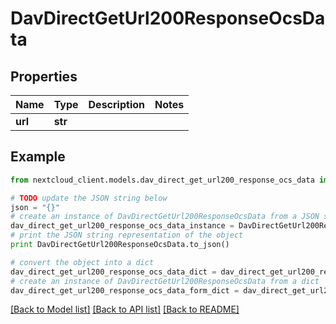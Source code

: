 # DavDirectGetUrl200ResponseOcsData


## Properties
Name | Type | Description | Notes
------------ | ------------- | ------------- | -------------
**url** | **str** |  | 

## Example

```python
from nextcloud_client.models.dav_direct_get_url200_response_ocs_data import DavDirectGetUrl200ResponseOcsData

# TODO update the JSON string below
json = "{}"
# create an instance of DavDirectGetUrl200ResponseOcsData from a JSON string
dav_direct_get_url200_response_ocs_data_instance = DavDirectGetUrl200ResponseOcsData.from_json(json)
# print the JSON string representation of the object
print DavDirectGetUrl200ResponseOcsData.to_json()

# convert the object into a dict
dav_direct_get_url200_response_ocs_data_dict = dav_direct_get_url200_response_ocs_data_instance.to_dict()
# create an instance of DavDirectGetUrl200ResponseOcsData from a dict
dav_direct_get_url200_response_ocs_data_form_dict = dav_direct_get_url200_response_ocs_data.from_dict(dav_direct_get_url200_response_ocs_data_dict)
```
[[Back to Model list]](../README.md#documentation-for-models) [[Back to API list]](../README.md#documentation-for-api-endpoints) [[Back to README]](../README.md)



